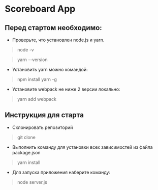 # Scoreboard App

## Перед стартом необходимо:

* Проверьте, что установлен node.js и yarn.

> node -v

> yarn --version

* Установить yarn можно командой:

> npm install yarn -g

* Установите webpack не ниже 2 версии локально:

> yarn add webpack

## Инструкция для старта

* Склонировать репозиторий

> git clone

* Выполнить команду для установки всех зависимостей из файла package.json

> yarn install

* Для запуска приложения наберите команду:

> node server.js

